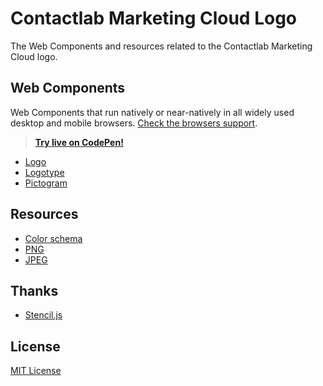 # Contactlab Marketing Cloud Logo

The Web Components and resources related to the Contactlab Marketing Cloud logo.

## Web Components

Web Components that run natively or near-natively in all widely used desktop and mobile browsers. [Check the browsers support](./docs/browsers-support.md).

> **[Try live on CodePen!](https://codepen.io/giotramu/full/xxGBBVm)**

- [Logo](./docs/logo.md)
- [Logotype](./docs/logotype.md)
- [Pictogram](./docs/pictogram.md)

## Resources

- [Color schema](./docs/color-schema.md)
- [PNG](./resources/png)
- [JPEG](./resources/jpeg)

## Thanks

- [Stencil.js][stenciljs]

## License

[MIT License](./LICENSE)

<!---
  L I N K S
-->

[stenciljs]: https://stenciljs.com/
